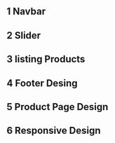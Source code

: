 

## 1 Navbar

## 2 Slider   

## 3 listing Products

## 4 Footer Desing

## 5 Product Page Design

## 6 Responsive Design